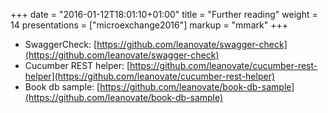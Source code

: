 +++
date = "2016-01-12T18:01:10+01:00"
title = "Further reading"
weight = 14
presentations = ["microexchange2016"]
markup = "mmark"
+++

* SwaggerCheck: [https://github.com/leanovate/swagger-check](https://github.com/leanovate/swagger-check)
* Cucumber REST helper: [https://github.com/leanovate/cucumber-rest-helper](https://github.com/leanovate/cucumber-rest-helper)
* Book db sample: [https://github.com/leanovate/book-db-sample](https://github.com/leanovate/book-db-sample)
